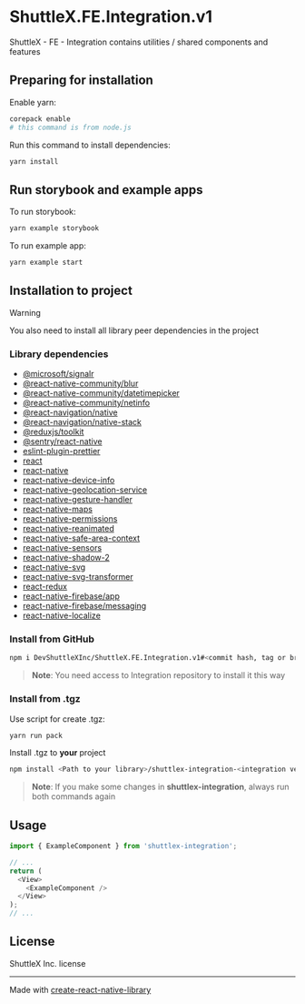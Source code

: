 # ShuttleX.FE.Integration.v1

ShuttleX - FE - Integration contains utilities / shared components and features

## Preparing for installation

Enable yarn:

```sh
corepack enable
# this command is from node.js
```

Run this command to install dependencies:

```sh
yarn install
```

## Run storybook and example apps

To run storybook:

```sh
yarn example storybook
```

To run example app:

```sh
yarn example start
```

## Installation to project

> [!WARNING]
> You also need to install all library peer dependencies in the project

### Library dependencies

- [@microsoft/signalr](https://www.npmjs.com/package/@microsoft/signalr)
- [@react-native-community/blur](https://www.npmjs.com/package/@react-native-community/blur)
- [@react-native-community/datetimepicker](https://www.npmjs.com/package/@react-native-community/datetimepicker)
- [@react-native-community/netinfo](https://www.npmjs.com/package/@react-native-community/netinfo)
- [@react-navigation/native](https://www.npmjs.com/package/@react-navigation/native)
- [@react-navigation/native-stack](https://www.npmjs.com/package/@react-navigation/native-stack)
- [@reduxjs/toolkit](https://www.npmjs.com/package/@reduxjs/toolkit)
- [@sentry/react-native](https://www.npmjs.com/package/@sentry/react-native)
- [eslint-plugin-prettier](https://www.npmjs.com/package/eslint-plugin-prettier)
- [react](https://www.npmjs.com/package/react)
- [react-native](https://www.npmjs.com/package/react-native)
- [react-native-device-info](https://www.npmjs.com/package/react-native-device-info)
- [react-native-geolocation-service](https://www.npmjs.com/package/react-native-geolocation-service)
- [react-native-gesture-handler](https://www.npmjs.com/package/react-native-gesture-handler)
- [react-native-maps](https://www.npmjs.com/package/react-native-maps)
- [react-native-permissions](https://www.npmjs.com/package/react-native-permissions)
- [react-native-reanimated](https://www.npmjs.com/package/react-native-reanimated)
- [react-native-safe-area-context](https://www.npmjs.com/package/react-native-safe-area-context)
- [react-native-sensors](https://www.npmjs.com/package/react-native-sensors)
- [react-native-shadow-2](https://www.npmjs.com/package/react-native-shadow-2)
- [react-native-svg](https://www.npmjs.com/package/react-native-svg)
- [react-native-svg-transformer](https://www.npmjs.com/package/react-native-svg-transformer)
- [react-redux](https://www.npmjs.com/package/react-redux)
- [react-native-firebase/app](https://www.npmjs.com/package/@react-native-firebase/app)
- [react-native-firebase/messaging](https://www.npmjs.com/package/@react-native-firebase/messaging)
- [react-native-localize](https://classic.yarnpkg.com/en/package/react-native-localize)

### Install from GitHub

```sh
npm i DevShuttleXInc/ShuttleX.FE.Integration.v1#<commit hash, tag or branch name>
```

> **Note**: You need access to Integration repository to install it this way

### Install from .tgz

Use script for create .tgz:

```sh
yarn run pack
```

Install .tgz to **your** project

```sh
npm install <Path to your library>/shuttlex-integration-<integration version>.tgz
```

> **Note**: If you make some changes in **shuttlex-integration**, always run both commands again

## Usage

```js
import { ExampleComponent } from 'shuttlex-integration';

// ...
return (
  <View>
    <ExampleComponent />
  </View>
);
// ...
```

## License

ShuttleX Inc. license

---

Made with [create-react-native-library](https://github.com/callstack/react-native-builder-bob)
